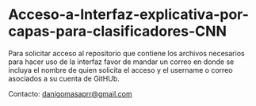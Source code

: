 # Acceso-a-Interfaz-explicativa-por-capas-para-clasificadores-CNN

Para solicitar acceso al repositorio que contiene los archivos necesarios para hacer uso de la interfaz favor de mandar un correo
en donde se incluya el nombre de quien solicita el acceso y el username o correo asociados a su cuenta de GitHUb. 

Contacto: danigomasaprr@gmail.com
